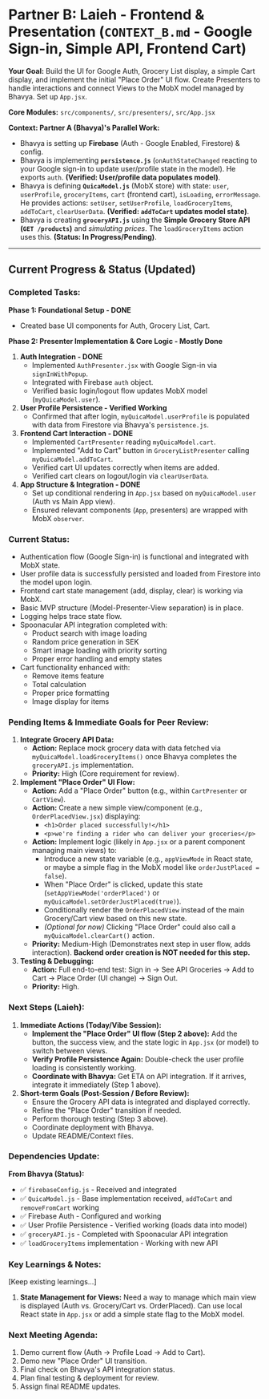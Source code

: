 # Partner B: Laieh - Frontend & Presentation (`CONTEXT_B.md` - Google Sign-in, Simple API, Frontend Cart)

**Your Goal:** Build the UI for Google Auth, Grocery List display, a simple Cart display, and implement the initial "Place Order" UI flow. Create Presenters to handle interactions and connect Views to the MobX model managed by Bhavya. Set up `App.jsx`.

**Core Modules:** `src/components/`, `src/presenters/`, `src/App.jsx`

**Context: Partner A (Bhavya)'s Parallel Work:**
*   Bhavya is setting up **Firebase** (Auth - Google Enabled, Firestore) & config.
*   Bhavya is implementing **`persistence.js`** (`onAuthStateChanged` reacting to your Google sign-in to update user/profile state in the model). He exports `auth`. **(Verified: User/profile data populates model)**.
*   Bhavya is defining **`QuicaModel.js`** (MobX store) with state: `user`, `userProfile`, `groceryItems`, `cart` (frontend cart), `isLoading`, `errorMessage`. He provides actions: `setUser`, `setUserProfile`, `loadGroceryItems`, `addToCart`, `clearUserData`. **(Verified: `addToCart` updates model state)**.
*   Bhavya is creating **`groceryAPI.js`** using the **Simple Grocery Store API (`GET /products`)** and *simulating prices*. The `loadGroceryItems` action uses this. **(Status: In Progress/Pending)**.

---

## Current Progress & Status (Updated)

### Completed Tasks:

**Phase 1: Foundational Setup - DONE**
- Created base UI components for Auth, Grocery List, Cart.

**Phase 2: Presenter Implementation & Core Logic - Mostly Done**
1. **Auth Integration - DONE**
   - Implemented `AuthPresenter.jsx` with Google Sign-in via `signInWithPopup`.
   - Integrated with Firebase `auth` object.
   - Verified basic login/logout flow updates MobX model (`myQuicaModel.user`).
2. **User Profile Persistence - Verified Working**
   - Confirmed that after login, `myQuicaModel.userProfile` is populated with data from Firestore via Bhavya's `persistence.js`.
3. **Frontend Cart Interaction - DONE**
   - Implemented `CartPresenter` reading `myQuicaModel.cart`.
   - Implemented "Add to Cart" button in `GroceryListPresenter` calling `myQuicaModel.addToCart`.
   - Verified cart UI updates correctly when items are added.
   - Verified cart clears on logout/login via `clearUserData`.
4. **App Structure & Integration - DONE**
   - Set up conditional rendering in `App.jsx` based on `myQuicaModel.user` (Auth vs Main App view).
   - Ensured relevant components (`App`, presenters) are wrapped with MobX `observer`.

### Current Status:

- Authentication flow (Google Sign-in) is functional and integrated with MobX state.
- User profile data is successfully persisted and loaded from Firestore into the model upon login.
- Frontend cart state management (add, display, clear) is working via MobX.
- Basic MVP structure (Model-Presenter-View separation) is in place.
- Logging helps trace state flow.
- Spoonacular API integration completed with:
  - Product search with image loading
  - Random price generation in SEK
  - Smart image loading with priority sorting
  - Proper error handling and empty states
- Cart functionality enhanced with:
  - Remove items feature
  - Total calculation
  - Proper price formatting
  - Image display for items

### Pending Items & Immediate Goals for Peer Review:

1.  **Integrate Grocery API Data:**
    *   **Action:** Replace mock grocery data with data fetched via `myQuicaModel.loadGroceryItems()` once Bhavya completes the `groceryAPI.js` implementation.
    *   **Priority:** High (Core requirement for review).
2.  **Implement "Place Order" UI Flow:**
    *   **Action:** Add a "Place Order" button (e.g., within `CartPresenter` or `CartView`).
    *   **Action:** Create a new simple view/component (e.g., `OrderPlacedView.jsx`) displaying:
        *   `<h1>Order placed successfully!</h1>`
        *   `<p>we're finding a rider who can deliver your groceries</p>`
    *   **Action:** Implement logic (likely in `App.jsx` or a parent component managing main views) to:
        *   Introduce a new state variable (e.g., `appViewMode` in React state, or maybe a simple flag in the MobX model like `orderJustPlaced = false`).
        *   When "Place Order" is clicked, update this state (`setAppViewMode('orderPlaced')` or `myQuicaModel.setOrderJustPlaced(true)`).
        *   Conditionally render the `OrderPlacedView` instead of the main Grocery/Cart view based on this new state.
        *   *(Optional for now)* Clicking "Place Order" could also call a `myQuicaModel.clearCart()` action.
    *   **Priority:** Medium-High (Demonstrates next step in user flow, adds interaction). **Backend order creation is NOT needed for this step.**
3.  **Testing & Debugging:**
    *   **Action:** Full end-to-end test: Sign in -> See API Groceries -> Add to Cart -> Place Order (UI change) -> Sign Out.
    *   **Priority:** High.

### Next Steps (Laieh):

1.  **Immediate Actions (Today/Vibe Session):**
    *   **Implement the "Place Order" UI flow (Step 2 above):** Add the button, the success view, and the state logic in `App.jsx` (or model) to switch between views.
    *   **Verify Profile Persistence Again:** Double-check the user profile loading is consistently working.
    *   **Coordinate with Bhavya:** Get ETA on API integration. If it arrives, integrate it immediately (Step 1 above).
2.  **Short-term Goals (Post-Session / Before Review):**
    *   Ensure the Grocery API data is integrated and displayed correctly.
    *   Refine the "Place Order" transition if needed.
    *   Perform thorough testing (Step 3 above).
    *   Coordinate deployment with Bhavya.
    *   Update README/Context files.

### Dependencies Update:

**From Bhavya (Status):**
- ✅ `firebaseConfig.js` - Received and integrated
- ✅ `QuicaModel.js` - Base implementation received, `addToCart` and `removeFromCart` working
- ✅ Firebase Auth - Configured and working
- ✅ User Profile Persistence - Verified working (loads data into model)
- ✅ `groceryAPI.js` - Completed with Spoonacular API integration
- ✅ `loadGroceryItems` implementation - Working with new API

### Key Learnings & Notes:

[Keep existing learnings...]
1. **State Management for Views:** Need a way to manage which main view is displayed (Auth vs. Grocery/Cart vs. OrderPlaced). Can use local React state in `App.jsx` or add a simple state flag to the MobX model.

### Next Meeting Agenda:

1. Demo current flow (Auth -> Profile Load -> Add to Cart).
2. Demo new "Place Order" UI transition.
3. Final check on Bhavya's API integration status.
4. Plan final testing & deployment for review.
5. Assign final README updates.
